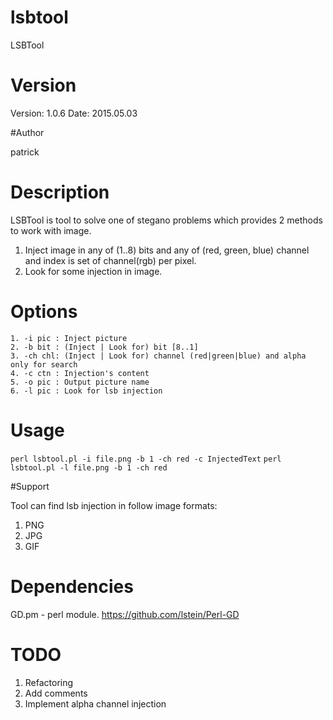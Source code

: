 # lsbtool

 LSBTool 

# Version

 Version: 1.0.6
 Date: 2015.05.03

#Author
 
 patrick

# Description

 LSBTool is tool to solve one of stegano problems which provides 2 methods to work with image.

 1. Inject image in any of (1..8) bits and any of (red, green, blue) channel and index is set of channel(rgb) per pixel.
 2. Look for some injection in image.

# Options

    1. -i pic : Inject picture
    2. -b bit : (Inject | Look for) bit [8..1]
    3. -ch chl: (Inject | Look for) channel (red|green|blue) and alpha only for search
    4. -c ctn : Injection's content
    5. -o pic : Output picture name
    6. -l pic : Look for lsb injection

# Usage

 ```perl lsbtool.pl -i file.png -b 1 -ch red -c InjectedText```
 ```perl lsbtool.pl -l file.png -b 1 -ch red```

#Support

 Tool can find lsb injection in follow image formats:

1. PNG
2. JPG
3. GIF

# Dependencies

 GD.pm - perl module.
 https://github.com/lstein/Perl-GD

# TODO

1. Refactoring
2. Add comments
3. Implement alpha channel injection
